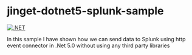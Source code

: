 # jinget-dotnet5-splunk-sample
[![.NET](https://github.com/VahidFarahmandian/jinget-dotnet5-splunk-sample/actions/workflows/dotnet.yml/badge.svg)](https://github.com/VahidFarahmandian/jinget-dotnet5-splunk-sample/actions/workflows/dotnet.yml)

In this sample I have shown how we can send data to Splunk using http event connector in .Net 5.0 without using any third party libraries
